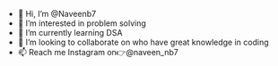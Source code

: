- 👋 Hi, I’m @Naveenb7
- 👀 I’m interested in problem solving
- 🌱 I’m currently learning DSA
- 💞️ I’m looking to collaborate on who have great knowledge in coding
- 📫 Reach me Instagram on👉@naveen_nb7

<!---
Naveenb7/Naveenb7 is a ✨ special ✨ repository because its `README.md` (this file) appears on your GitHub profile.
You can click the Preview link to take a look at your changes.
--->
